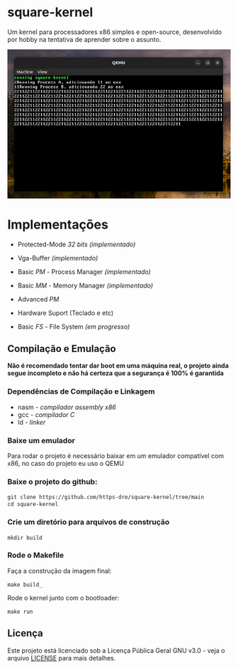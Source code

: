 
# square-kernel

Um kernel para processadores x86 simples e open-source, desenvolvido por hobby na tentativa de aprender sobre o assunto. 

<img src="docs/print.png">

# Implementações

- Protected-Mode *32 bits*  *(implementado)*

- Vga-Buffer *(implementado)*

- Basic *PM* - Process Manager *(implementado)*

- Basic *MM* - Memory Manager *(implementado)*

- Advanced *PM*

- Hardware Suport (Teclado e etc)

- Basic *FS* - File System *(em progresso)*

## Compilação e Emulação

**Não é recomendado tentar dar boot em uma máquina real, o projeto ainda segue incompleto e não há certeza que a segurança é 100% é garantida**

### Dependências de Compilação e Linkagem

 - nasm - *compilador assembly x86*
 - gcc - *compilador C*
 - ld - *linker*

### Baixe um emulador

Para rodar o projeto é necessário baixar em um emulador compatível com x86, no caso do projeto eu uso o QEMU

### Baixe o projeto do github:

	git clone https://github.com/https-dre/square-kernel/tree/main
	cd square-kernel

### Crie um diretório para arquivos de construção

	mkdir build

### Rode o Makefile

Faça a construção da imagem final: 

	make build_

Rode o kernel junto com o bootloader:

    make run

## Licença

Este projeto está licenciado sob a Licença Pública Geral GNU v3.0 - veja o arquivo [LICENSE](LICENSE) para mais detalhes.
